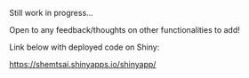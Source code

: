 Still work in progress...

Open to any feedback/thoughts on other functionalities to add!

Link below with deployed code on Shiny:

https://shemtsai.shinyapps.io/shinyapp/
